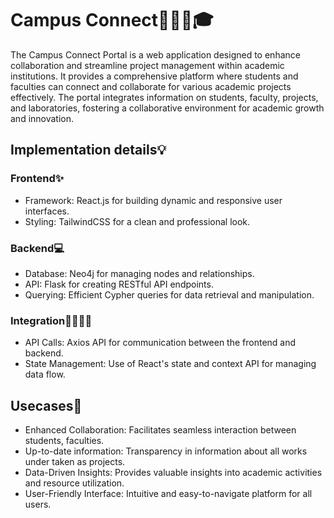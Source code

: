 # **Campus Connect**👩🏻‍💻🎓 
The Campus Connect Portal is a web application designed to enhance collaboration and streamline project management within academic institutions. It provides a comprehensive platform where students and faculties can connect and collaborate for various academic projects effectively. The portal integrates information on students, faculty, projects, and laboratories, fostering a collaborative environment for academic growth and innovation. 

## **Implementation details**💡 

### **Frontend**✨ 
- Framework: React.js for building dynamic and responsive user interfaces.
- Styling: TailwindCSS for a clean and professional look.

### **Backend**💻 
- Database: Neo4j for managing nodes and relationships.
- API: Flask for creating RESTful API endpoints.
- Querying: Efficient Cypher queries for data retrieval and manipulation.

### **Integration**🫱🏼‍🫲🏼 
- API Calls: Axios API for communication between the frontend and backend.
- State Management: Use of React's state and context API for managing data flow.

## **Usecases**🌟 
- Enhanced Collaboration: Facilitates seamless interaction between students, faculties.
- Up-to-date information: Transparency in information about all works under taken as projects.
- Data-Driven Insights: Provides valuable insights into academic activities and resource utilization.
- User-Friendly Interface: Intuitive and easy-to-navigate platform for all users.
